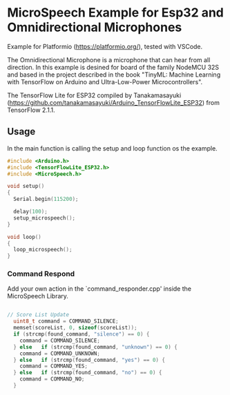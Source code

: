# MicroSpeech Example for Esp32 and Omnidirectional Microphones

Example for Platformio (https://platformio.org/), tested with VSCode.

The Omnidirectional Microphone is a microphone that can hear from all direction.
In this example is desined for board of the family NodeMCU 32S and based in the project
described in the book "TinyML: Machine Learning with TensorFlow on Arduino and Ultra-Low-Power Microcontrollers".

The TensorFlow Lite for ESP32 compiled by Tanakamasayuki (https://github.com/tanakamasayuki/Arduino_TensorFlowLite_ESP32) from TensorFlow 2.1.1.

## Usage

In the main function is calling the setup and loop function os the example.
```c++
#include <Arduino.h>
#include <TensorFlowLite_ESP32.h>
#include <MicroSpeech.h>

void setup()
{
  Serial.begin(115200);

  delay(100);
  setup_microspeech();
}

void loop()
{
  loop_microspeech();
}
```
### Command Respond

Add your own action in the `command_responder.cpp' inside the MicroSpeech Library.

```c++

// Score List Update
  uint8_t command = COMMAND_SILENCE;
  memset(scoreList, 0, sizeof(scoreList));
  if (strcmp(found_command, "silence") == 0) {
    command = COMMAND_SILENCE;
  } else   if (strcmp(found_command, "unknown") == 0) {
    command = COMMAND_UNKNOWN;
  } else   if (strcmp(found_command, "yes") == 0) {
    command = COMMAND_YES;
  } else   if (strcmp(found_command, "no") == 0) {
    command = COMMAND_NO;
  }
```